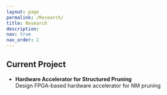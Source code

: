 ```yaml
---
layout: page
permalink: /Research/
title: Research
description: 
nav: true
nav_order: 2
---
```


<h2>Current Project</h2>
<ul>
    <li>
        <strong>Hardware Accelerator for Structured Pruning</strong>
        <br>
        Design FPGA-based hardware accelerator for NM pruning
    </li>
</ul>

<!-- <h2>Past Projects</h2>
    <ul>
        <li>Optimizing Compute Core Assignment for Dynamic Batch Inference</li>
        <li>
            <strong>Role of Weight Stationarity for CIM Architecture</strong>
            <p style="text-align: justify;">
            In this work, I focused on the role of weight stationarity in Compute-In-Memory (CIM) systems for BERT-Base and BERT-Large transformer models. I analyzed two architectures: (1) a fully weight-stationary system using Non-Volatile Memory (NVM)-based tiles, which had fast latency but massive area usage, and (2) a partially weight-stationary system that, while lower raw area usage, suffered from higher latency due to the need for reloading weights into Volatile Memory-based tiles. Additionally, I explored alternative architectures for partially weight-stationary systems, identifying design choices that optimized area-compute efficiency (TOPS/sec/sq.mm) across various sequence lengths and input batch sizes.
            </p>
        </li>
        <li>CIM-Aware Post-Training Quantization</li>
    </ul> -->